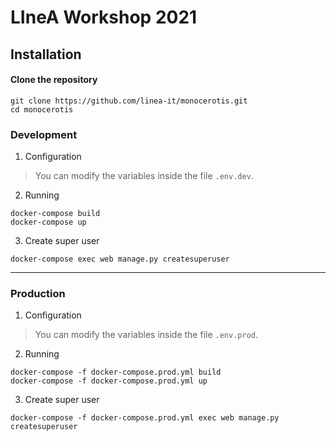 # LIneA Workshop 2021


## Installation

#### Clone the repository
```
git clone https://github.com/linea-it/monocerotis.git
cd monocerotis
```

### Development

1. Configuration
> You can modify the variables inside the file `.env.dev`.

2. Running
```
docker-compose build
docker-compose up
```

3. Create super user
```
docker-compose exec web manage.py createsuperuser
```

---

### Production

1. Configuration
> You can modify the variables inside the file `.env.prod`.

2. Running
```
docker-compose -f docker-compose.prod.yml build
docker-compose -f docker-compose.prod.yml up
```

3. Create super user
```
docker-compose -f docker-compose.prod.yml exec web manage.py createsuperuser
```
